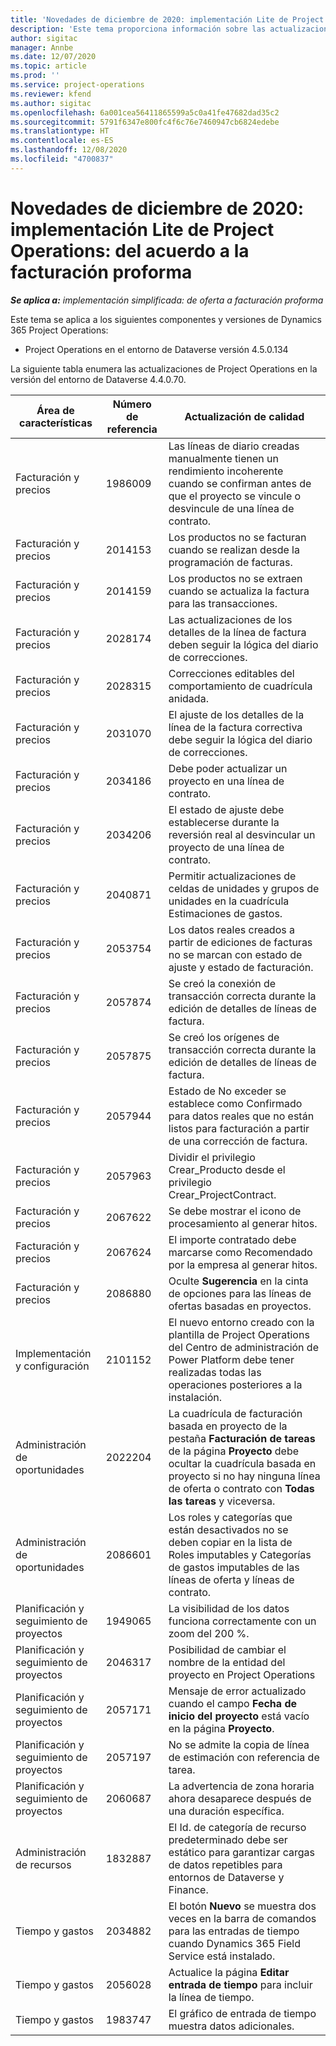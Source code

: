 ```yaml
---
title: 'Novedades de diciembre de 2020: implementación Lite de Project Operations: del acuerdo a la facturación proforma'
description: 'Este tema proporciona información sobre las actualizaciones de calidad disponibles en la versión de diciembre de 2020 de la implementación Lite de Project Operations: del acuerdo a la facturación proforma.'
author: sigitac
manager: Annbe
ms.date: 12/07/2020
ms.topic: article
ms.prod: ''
ms.service: project-operations
ms.reviewer: kfend
ms.author: sigitac
ms.openlocfilehash: 6a001cea56411865599a5c0a41fe47682dad35c2
ms.sourcegitcommit: 5791f6347e800fc4f6c76e7460947cb6824edebe
ms.translationtype: HT
ms.contentlocale: es-ES
ms.lasthandoff: 12/08/2020
ms.locfileid: "4700837"
---
```

# <a name="whats-new-december-2020---project-operations-lite-deployment---deal-to-proforma-invoicing"></a>Novedades de diciembre de 2020: implementación Lite de Project Operations: del acuerdo a la facturación proforma

_**Se aplica a:** implementación simplificada: de oferta a facturación proforma_

Este tema se aplica a los siguientes componentes y versiones de Dynamics 365 Project Operations:

  - Project Operations en el entorno de Dataverse versión 4.5.0.134 

La siguiente tabla enumera las actualizaciones de Project Operations en la versión del entorno de Dataverse 4.4.0.70.

| **Área de características** | **Número de referencia** | **Actualización de calidad** |
| --- | --- | --- |
| Facturación y precios | 1986009 | Las líneas de diario creadas manualmente tienen un rendimiento incoherente cuando se confirman antes de que el proyecto se vincule o desvincule de una línea de contrato. |
| Facturación y precios | 2014153 | Los productos no se facturan cuando se realizan desde la programación de facturas. |
| Facturación y precios | 2014159 | Los productos no se extraen cuando se actualiza la factura para las transacciones. |
| Facturación y precios | 2028174 | Las actualizaciones de los detalles de la línea de factura deben seguir la lógica del diario de correcciones. |
| Facturación y precios | 2028315 | Correcciones editables del comportamiento de cuadrícula anidada. |
| Facturación y precios | 2031070 | El ajuste de los detalles de la línea de la factura correctiva debe seguir la lógica del diario de correcciones. |
| Facturación y precios | 2034186 | Debe poder actualizar un proyecto en una línea de contrato. |
| Facturación y precios | 2034206 | El estado de ajuste debe establecerse durante la reversión real al desvincular un proyecto de una línea de contrato. |
| Facturación y precios | 2040871 | Permitir actualizaciones de celdas de unidades y grupos de unidades en la cuadrícula Estimaciones de gastos. |
| Facturación y precios | 2053754 | Los datos reales creados a partir de ediciones de facturas no se marcan con estado de ajuste y estado de facturación. |
| Facturación y precios | 2057874 | Se creó la conexión de transacción correcta durante la edición de detalles de líneas de factura. |
| Facturación y precios | 2057875 | Se creó los orígenes de transacción correcta durante la edición de detalles de líneas de factura. |
| Facturación y precios | 2057944 | Estado de No exceder se establece como Confirmado para datos reales que no están listos para facturación a partir de una corrección de factura. |
| Facturación y precios | 2057963 | Dividir el privilegio Crear\_Producto desde el privilegio Crear\_ProjectContract. |
| Facturación y precios | 2067622 | Se debe mostrar el icono de procesamiento al generar hitos. |
| Facturación y precios | 2067624 | El importe contratado debe marcarse como Recomendado por la empresa al generar hitos. |
| Facturación y precios | 2086880 | Oculte **Sugerencia** en la cinta de opciones para las líneas de ofertas basadas en proyectos. |
| Implementación y configuración | 2101152 | El nuevo entorno creado con la plantilla de Project Operations del Centro de administración de Power Platform debe tener realizadas todas las operaciones posteriores a la instalación. |
| Administración de oportunidades | 2022204 | La cuadrícula de facturación basada en proyecto de la pestaña **Facturación de tareas** de la página **Proyecto** debe ocultar la cuadrícula basada en proyecto si no hay ninguna línea de oferta o contrato con **Todas las tareas** y viceversa. |
| Administración de oportunidades | 2086601 | Los roles y categorías que están desactivados no se deben copiar en la lista de Roles imputables y Categorías de gastos imputables de las líneas de oferta y líneas de contrato. |
| Planificación y seguimiento de proyectos | 1949065 | La visibilidad de los datos funciona correctamente con un zoom del 200 %. |
| Planificación y seguimiento de proyectos | 2046317 | Posibilidad de cambiar el nombre de la entidad del proyecto en Project Operations |
| Planificación y seguimiento de proyectos | 2057171 | Mensaje de error actualizado cuando el campo **Fecha de inicio del proyecto** está vacío en la página **Proyecto**. |
| Planificación y seguimiento de proyectos | 2057197 | No se admite la copia de línea de estimación con referencia de tarea. |
| Planificación y seguimiento de proyectos | 2060687 | La advertencia de zona horaria ahora desaparece después de una duración específica. |
| Administración de recursos | 1832887 | El Id. de categoría de recurso predeterminado debe ser estático para garantizar cargas de datos repetibles para entornos de Dataverse y Finance. |
| Tiempo y gastos | 2034882 | El botón **Nuevo** se muestra dos veces en la barra de comandos para las entradas de tiempo cuando Dynamics 365 Field Service está instalado. |
| Tiempo y gastos | 2056028 | Actualice la página **Editar entrada de tiempo** para incluir la línea de tiempo. |
| Tiempo y gastos | 1983747 | El gráfico de entrada de tiempo muestra datos adicionales. |
